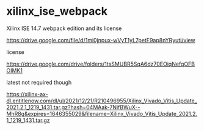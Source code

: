 # xilinx_ise_webpack

Xilinx ISE 14.7 webpack edition and its license 

https://drive.google.com/file/d/1mi0jnpux-wVyT1yL7petF9ap8nYRyuti/view


license 

https://drive.google.com/drive/folders/1tsSMUBR5SqA6dz70EOiqNefqOFBOIMK1




latest not required though

https://xilinx-ax-dl.entitlenow.com/dl/ul/2021/12/21/R210496955/Xilinx_Vivado_Vitis_Update_2021.2.1_1219_1431.tar.gz?hash=04MAak-7NifBWuX--MhR8g&expires=1646355029&filename=Xilinx_Vivado_Vitis_Update_2021.2.1_1219_1431.tar.gz
